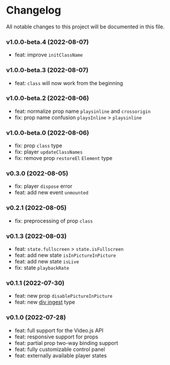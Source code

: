 # Changelog

All notable changes to this project will be documented in this file.

### v1.0.0-beta.4 (2022-08-07)

- feat: improve `initClassName`

### v1.0.0-beta.3 (2022-08-07)

- feat: `class` will now work from the beginning

### v1.0.0-beta.2 (2022-08-06)

- feat: normalize prop name `playsinline` and `crossorigin`
- fix: prop name confusion `playsInline` > `playsinline`

### v1.0.0-beta.0 (2022-08-06)

- fix: prop `class` type
- fix: player `updateClassNames`
- fix: remove prop `restoreEl` `Element` type

### v0.3.0 (2022-08-05)

- fix: player `dispose` error
- feat: add new event `unmounted`

### v0.2.1 (2022-08-05)

- fix: preprocessing of prop `class`

### v0.1.3 (2022-08-03)

- feat: `state.fullscreen` > `state.isFullscreen`
- feat: add new state `isInPictureInPicture`
- feat: add new state `isLive`
- fix: state `playbackRate`

### v0.1.1 (2022-07-30)

- feat: new prop `disablePictureInPicture`
- feat: new [div ingest](https://videojs.com/guides/embeds/#player-div-ingest) type

### v0.1.0 (2022-07-28)

- feat: full support for the Video.js API
- feat: responsive support for props
- feat: partial prop two-way binding support
- feat: fully customizable control panel
- feat: externally available player states
